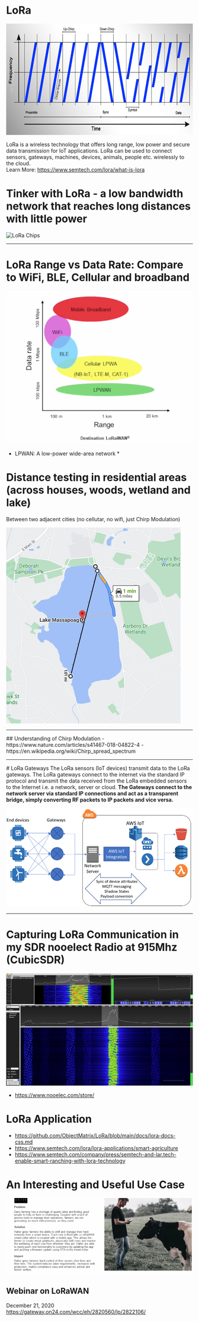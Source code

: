 # LoRa  
<img alt="modulation-image" src="img/modulation.png" width="1024px" height="300px" />


LoRa is a wireless technology that offers long range, low power and secure data transmission for IoT applications. LoRa can be used to connect sensors, gateways, machines, devices, animals, people etc. wirelessly to the cloud.  
Learn More:
https://www.semtech.com/lora/what-is-lora


# Tinker with LoRa - a low bandwidth network that reaches long distances with little power
![LoRa Chips](img/lora.png "LoRa")

<hr />

# LoRa Range vs Data Rate: Compare to WiFi, BLE, Cellular and broadband   
![lora_range](img/lora_range.png "lora_range")

* LPWAN: A low-power wide-area network *

# Distance testing in residential areas (across houses, woods, wetland and lake)
Between two adjacent cities (no cellutar, no wifi, just Chirp Modulation)

![distance](img/lora-distance.png "distance")

<hr />
## Understanding of Chirp Modulation
 - https://www.nature.com/articles/s41467-018-04822-4
 - https://en.wikipedia.org/wiki/Chirp_spread_spectrum
 <hr />
# LoRa Gateways
The LoRa sensors (IoT devices) transmit data to the LoRa gateways. 
The LoRa gateways connect to the internet via the standard IP protocol and transmit the data received from the LoRa embedded sensors to the Internet i.e. a network, server or cloud. <b>The Gateways connect to the network server via standard IP connections and act as a transparent bridge, simply converting RF packets to IP packets and vice versa.</b>

![Gateway](img/gw.png "Gateway")

<hr />

# Capturing LoRa Communication in my SDR nooelect Radio at 915Mhz (CubicSDR)
![nooelect](img/radar1.png "Radio")

- https://www.nooelec.com/store/

# LoRa Application
- https://github.com/ObjectMatrix/LoRa/blob/main/docs/lora-docs-css.md 
- https://www.semtech.com/lora/lora-applications/smart-agriculture  
- https://www.semtech.com/company/press/semtech-and-lar.tech-enable-smart-ranching-with-lora-technology

# An Interesting and Useful Use Case

![farmers](img/usecase.png "farmers")

##  Webinar on LoRaWAN 
December 21, 2020
https://gateway.on24.com/wcc/eh/2820560/lp/2822106/

